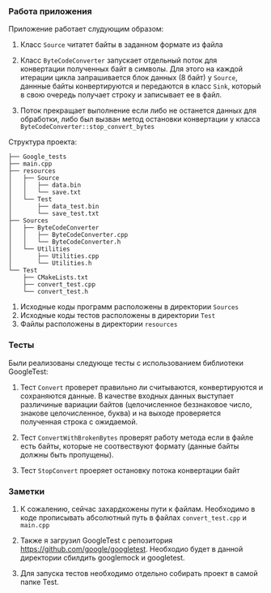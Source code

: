 ### Работа приложения
Приложение работает слудующим образом:

1. Класс ```Source``` читатет байты в заданном формате из файла

2. Класс ```ByteCodeConverter``` запускает отдельный поток для конвертации полученных байт в символы. Для этого на каждой итерации цикла запрашивается блок данных (8 байт) у ```Source```, даннные байты конвертируются и передаются в класс ```Sink```, который в свою очередь получает строку и записывает ее в файл.

3.  Поток прекращает выполнение если либо не останется данных для обработки, либо был вызван метод остановки конвертации у класса ```ByteCodeConverter::stop_convert_bytes```

Структура проекта:

```
├── Google_tests
├── main.cpp
├── resources
│   ├── Source
│   │   ├── data.bin
│   │   └── save.txt
│   └── Test
│       ├── data_test.bin
│       └── save_test.txt
├── Sources
│   ├── ByteCodeConverter
│   │   ├── ByteCodeConverter.cpp
│   │   └── ByteCodeConverter.h
│   └── Utilities
│       ├── Utilities.cpp
│       └── Utilities.h
└── Test
    ├── CMakeLists.txt
    ├── convert_test.cpp
    └── convert_test.h
```

1. Исходные коды программ расположены в директории ```Sources```
2. Исходные коды тестов расположены в директории ```Test```
3. Файлы расположены в директории ```resources```

### Тесты

Были реализованы следующе тесты с использованием библиотеки GoogleTest:

1. Тест ```Convert``` проверет правильно ли считываются, конвертируются и сохраняются данные. В качестве входных данных выступает различиные вариации байтов (целочисленное беззнаковое число, знакове целочисленное, буква) и на выходе проверяется полученная строка с ожидаемой.

2. Тест ```ConvertWithBrokenBytes``` проверят работу метода если в файле есть байты, которые не соотвествуют формату (данные байты должны быть пропущены).

3. Тест ```StopConvert``` проеряет остановку потока конвертации байт

### Заметки

1. К сожалению, сейчас захардкожены пути к файлам. Необходимо в коде прописывать абсолютный путь в файлах ```convert_test.cpp``` и  ```main.cpp```

2. Также я загрузил GoogleTest с репозитория https://github.com/google/googletest. Необходио будет в данной директории сбилдить googlemock и googletest.

3. Для запуска тестов необходимо отдельно собирать проект в самой папке Test.
